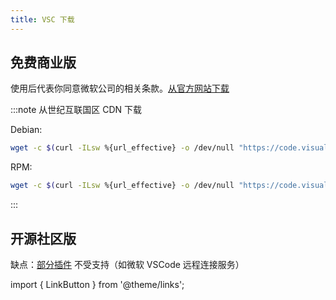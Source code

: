 ```yaml
---
title: VSC 下载
---
```


## 免费商业版

使用后代表你同意微软公司的相关条款。[从官方网站下载](https://code.visualstudio.com/)

:::note 从世纪互联国区 CDN 下载

Debian:

```bash
wget -c $(curl -ILsw %{url_effective} -o /dev/null "https://code.visualstudio.com/sha/download?build=stable&os=linux-deb-x64" | sed "s#//az764295.vo.msecnd.net/#//vscode.cdn.azure.cn/#")
```

RPM:

```bash
wget -c $(curl -ILsw %{url_effective} -o /dev/null "https://code.visualstudio.com/sha/download?build=stable&os=linux-rpm-x64" | sed "s#//az764295.vo.msecnd.net/#//vscode.cdn.azure.cn/#")
```

:::

<!--
**RPM:**

```shell
sudo rpm --import https://packages.microsoft.com/keys/microsoft.asc
sudo sh -c 'echo -e "[code]\nname=Visual Studio Code\nbaseurl=https://packages.microsoft.com/yumrepos/vscode\nenabled=1\ngpgcheck=1\ngpgkey=https://packages.microsoft.com/keys/microsoft.asc" > /etc/yum.repos.d/vscode.repo'
dnf check-update
sudo dnf install code -y
```

摘自 [官方文档](https://code.visualstudio.com/docs/setup/linux#_rhel-fedora-and-centos-based-distributions)
 -->

## 开源社区版

<LinkButton outline href="https://mirrorz.org/app/VSCodium" name="从国内镜像站下载" />

缺点：[部分插件](https://github.com/VSCodium/vscodium/wiki/Extensions-Compatibility)
不受支持（如微软 VSCode 远程连接服务）

import { LinkButton } from '@theme/links';
